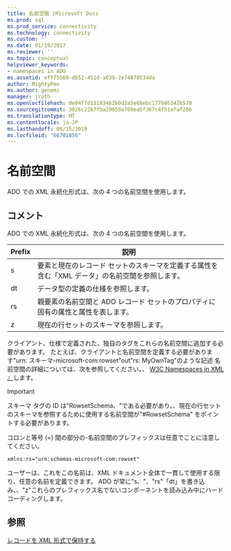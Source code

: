 ```yaml
---
title: 名前空間 |Microsoft Docs
ms.prod: sql
ms.prod_service: connectivity
ms.technology: connectivity
ms.custom: ''
ms.date: 01/19/2017
ms.reviewer: ''
ms.topic: conceptual
helpviewer_keywords:
- namespaces in ADO
ms.assetid: efff5569-db52-451d-a039-2e74870534da
author: MightyPen
ms.author: genemi
manager: jroth
ms.openlocfilehash: 0e04ffd13183462b0d2a5e68ebc177b8b342b570
ms.sourcegitcommit: 3026c22b7fba19059a769ea5f367c4f51efaf286
ms.translationtype: MT
ms.contentlocale: ja-JP
ms.lasthandoff: 06/15/2019
ms.locfileid: "66701856"
---
```

# <a name="namespaces"></a>名前空間
ADO での XML 永続化形式は、次の 4 つの名前空間を使用します。  
  
## <a name="remarks"></a>コメント  
 ADO での XML 永続化形式は、次の 4 つの名前空間を使用します。  
  
|Prefix|説明|  
|------------|-----------------|  
|s|要素と現在のレコード セットのスキーマを定義する属性を含む「XML データ」の名前空間を参照します。|  
|dt|データ型の定義の仕様を参照します。|  
|rs|親要素の名前空間と ADO レコード セットのプロパティに固有の属性と属性を表します。|  
|z|現在の行セットのスキーマを参照します。|  
  
 クライアント、仕様で定義された、独自のタグをこれらの名前空間に追加する必要があります。 たとえば、クライアントと名前空間を定義する必要があります"urn: スキーマ-microsoft-com:rowset"out"rs: MyOwnTag"のような記述 名前空間の詳細については、次を参照してください。、 [W3C Namespaces in XML 』](http://www.w3.org/TR/REC-xml-names/)します。  
  
> [!IMPORTANT]
>  スキーマ タグの ID は"RowsetSchema、"である必要があり。、現在の行セットのスキーマを参照するために使用する名前空間が"#RowsetSchema" をポイントする必要があります。  
  
 コロンと等号 (=) 間の部分の-名前空間のプレフィックスは任意でことに注意してください。  
  
```  
xmlns:rs="urn:schemas-microsoft-com:rowset"  
```  
  
 ユーザーは、これをこの名前は、XML ドキュメント全体で一貫して使用する限り、任意の名前を定義できます。 ADO が常に"s、"、"rs"「dt」を書き込み、、"z"これらのプレフィックス名でないコンポーネントを読み込み中にハードコーディングします。  
  
## <a name="see-also"></a>参照  
 [レコードを XML 形式で保持する](../../../ado/guide/data/persisting-records-in-xml-format.md)
